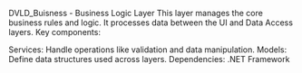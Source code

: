 DVLD_Buisness - Business Logic Layer
This layer manages the core business rules and logic. It processes data between the UI and Data Access layers. Key components:

Services: Handle operations like validation and data manipulation.
Models: Define data structures used across layers.
Dependencies: .NET Framework
